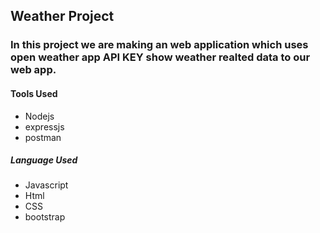 ## Weather Project


### In this project we are making an web application which uses open weather app API KEY show weather realted data to our web app.

#### Tools Used

- Nodejs
- expressjs
- postman

##### Language Used

- Javascript
- Html
- CSS
- bootstrap
